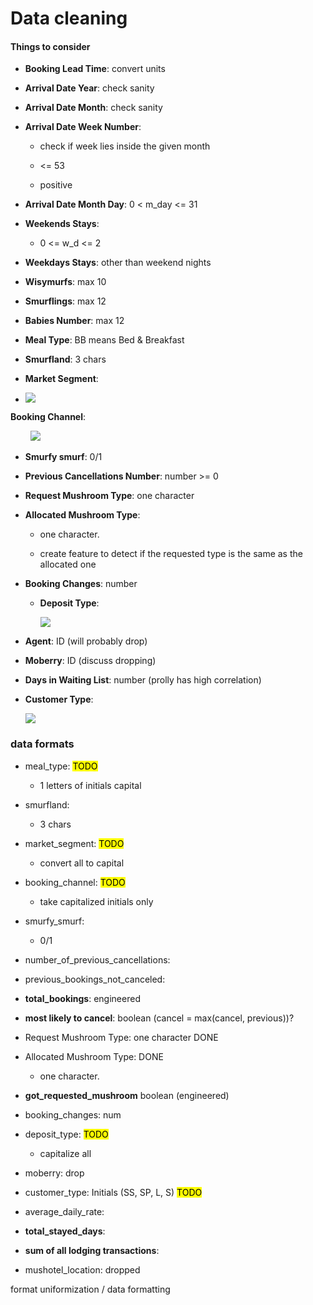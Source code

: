 # Data cleaning

#### Things to consider

- **Booking Lead Time**: convert units

- **Arrival Date Year**: check sanity

- **Arrival Date Month**: check sanity

- **Arrival Date Week Number**: 
  
  - check if week lies inside the given month
  
  - <= 53
  
  - positive

- **Arrival Date Month Day**:  0 < m_day <= 31

- **Weekends Stays**: 
  
  - 0 <= w_d <= 2

- **Weekdays Stays**: other than weekend nights

- **Wisymurfs**: max 10

- **Smurflings**: max 12

- **Babies Number**: max 12

- **Meal Type**: BB means Bed & Breakfast

- **Smurfland**: 3 chars

- **Market Segment**: 

- ![](assets/2023-06-18-14-03-22-image.png)

**Booking Channel**:

        ![](assets/2023-06-18-14-03-45-image.png)

- **Smurfy smurf**: 0/1

- **Previous Cancellations Number**: number >= 0

- **Request Mushroom Type**: one character

- **Allocated Mushroom Type**: 
  
  - one character.
  
  - create feature to detect if the requested type is the same as the allocated one

- **Booking Changes**: number
  
  - **Deposit Type**: 
    
    ![](assets/2023-06-18-14-08-46-image.png)

- **Agent**: ID  (will probably drop)

- **Moberry**: ID  (discuss dropping)

- **Days in Waiting List**: number (prolly has high correlation)

- **Customer Type**:
  
  ![](assets/2023-06-18-14-11-47-image.png)











### data formats

- meal_type:    <mark>TODO</mark>
  
  - 1 letters of initials capital

- smurfland:
  
  - 3 chars

- market_segment:    <mark>TODO</mark>
  
  - convert all to capital

- booking_channel:   <mark>TODO</mark>
  
  - take capitalized initials only

- smurfy_smurf:
  
  - 0/1

- number_of_previous_cancellations:

- previous_bookings_not_canceled:

- **total_bookings**: engineered

- **most likely to cancel**: boolean (cancel = max(cancel, previous))?

- Request Mushroom Type: one character​   DONE

- Allocated Mushroom Type:  DONE
  
  - one character.

- **got_requested_mushroom** boolean (engineered)

- booking_changes: num

- deposit_type:    <mark>TODO</mark>
  
  - capitalize all

- moberry: drop

- customer_type: Initials (SS, SP, L, S)    <mark>TODO</mark>

- average_daily_rate:

- **total_stayed_days**: 

- **sum of all lodging transactions**: 

- mushotel_location: dropped





format uniformization / data formatting
